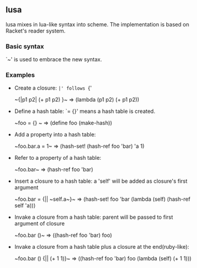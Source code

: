 ## lusa

lusa mixes in lua-like syntax into scheme. The implementation is based on Racket's reader system.

### Basic syntax

`~' is used to embrace the new syntax.

### Examples

* Create a closure: `|' follows `{'

	~{|p1 p2| (+ p1 p2) }~  => (lambda (p1 p2) (+ p1 p2))

* Define a hash table: `= {}' means a hash table is created.

	~foo = {} ~ => (define foo (make-hash))

* Add a property into a hash table:

	~foo.bar.a = 1~  => (hash-set! (hash-ref foo 'bar) 'a 1)

* Refer to a property of a hash table:

	~foo.bar~ => (hash-ref foo 'bar)

* Insert a closure to a hash table: a 'self' will be added as closure's first argument

	~foo.bar = {|| ~self.a~}~ => (hash-set! foo 'bar (lambda (self) (hash-ref self 'a)))

* Invake a closure from a hash table: parent will be passed to first argument of closure

	~foo.bar ()~ => ((hash-ref foo 'bar) foo)

* Invake a closure from a hash table plus a closure at the end(ruby-like):

	~foo.bar () {|| (+ 1 1)}~ => ((hash-ref foo 'bar) foo (lambda (self) (+ 1 1)))

